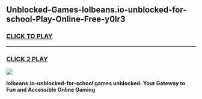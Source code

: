 
## Unblocked-Games-lolbeans.io-unblocked-for-school-Play-Online-Free-y0lr3
<h3>
<a href="https://premium76.site?title=lolbeans.io-unblocked-for-school&ref=26A">CLICK TO PLAY</a></h3>
<hr>

<h3>
<a href="https://premium76.site?title=lolbeans.io-unblocked-for-school&ref=26A">CLICK 2 PLAY</a>
  
</h3>

<a href="https://premium76.site?title=lolbeans.io-unblocked-for-school&ref=26A"><img src="https://clearcache.store/games.png"></a>


**lolbeans.io-unblocked-for-school games unblocked: Your Gateway to Fun and Accessible Online Gaming**
